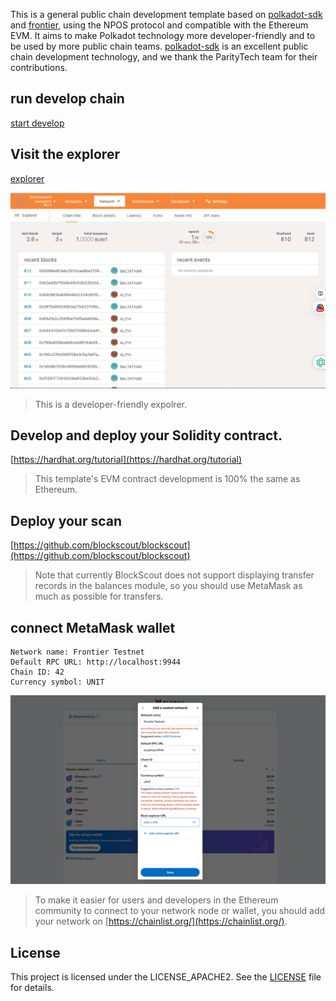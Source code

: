 
This is a general public chain development template based on [polkadot-sdk](https://github.com/paritytech/polkadot-sdk) and [frontier](https://github.com/polkadot-evm/frontier), using the NPOS protocol and compatible with the Ethereum EVM. It aims to make Polkadot technology more developer-friendly and to be used by more public chain teams.
[polkadot-sdk](https://github.com/paritytech/polkadot-sdk) is an excellent public chain development technology, and we thank the ParityTech team for their contributions.

## run develop chain
[start develop](./docs/start-develop.md)

## Visit the explorer
[explorer](https://polkadot.js.org/apps/?rpc=ws%3A%2F%2F127.0.0.1%3A9944#/explorer)

![explorer](./docs/images/explorer.jpg)
> This is a developer-friendly expolrer.

## Develop and deploy your Solidity contract.
[https://hardhat.org/tutorial](https://hardhat.org/tutorial)
> This template's EVM contract development is 100% the same as Ethereum.

## Deploy your scan
[https://github.com/blockscout/blockscout](https://github.com/blockscout/blockscout)
> Note that currently BlockScout does not support displaying transfer records in the balances module, so you should use MetaMask as much as possible for transfers.

## connect MetaMask wallet
```
Network name: Frontier Testnet
Default RPC URL: http://localhost:9944
Chain ID: 42
Currency symbol: UNIT
```

![add network to MetaMask](./docs/images/add_network_to_metamask.jpg)


> To make it easier for users and developers in the Ethereum community to connect to your network node or wallet, you should add your network on [https://chainlist.org/](https://chainlist.org/).

## License

This project is licensed under the LICENSE_APACHE2. See the [LICENSE](./LICENSE_APACHE2) file for details.


